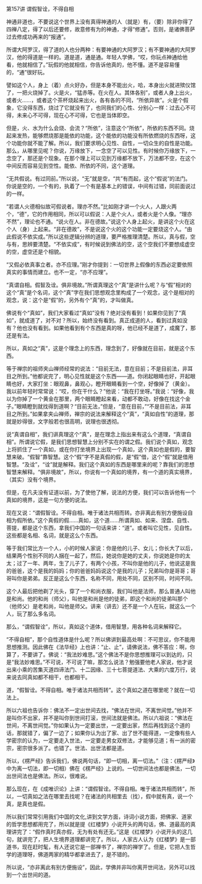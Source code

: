 第157讲 谓假智诠，不得自相

神通非道也，不要说这个世界上没有真得神通的人（就是）有，（要）除非你得了四禅八定，得了以后还要修，故意修有为的神通，才得“修通”。否则，是诸佛菩萨过去修成功再来的“报通”。

所谓大阿罗汉，得了道的人也分两种：有要神通的大阿罗汉；有不要神通的大阿罗汉，他的得道是一样的。道是道，通是通。年轻人学佛，“哎，你玩点神通给他看，他就相信了。”玩假的他就相信，你告诉他真的，他不懂。道不是容易懂的，“通”很好玩。

譬如这个人，身上（着）点火好办，但是本身不能出火，哈，本身出火就进殡仪馆了，一把火烧掉了。火是火，“猛赤等。在火在人。其体各别”，或者人身上出火，或者火……，或者这个茶杯烧起来出火，各有各的不同，“所依异故”。火是个假象，它没得东西，烧过了它就没有了，也同我们的心性、分别心一样：过去心不可得，未来心不可得，现在心不可得，它也是当体即空。

但是，火、水为什么会烧、会流？“所依”，注意这个“所依”，所依的东西不同。烧起来发热，能够燃烧那是能依的功能，这个能依的功能没有所依燃烧的东西呀，这个功能你就不能了解。所以，我们要求明心见性、自性，一切众生的自性是功能。那么，从哪里见呢？你说，万缘放下，一念空了可以见性。有时候你万缘放下，一念空了，那还是个现象。在那个理上可以见到万缘都不放下，万法都不空，在这个中间反而容易见到空性。能依、所依的不同，这个道理。

“无共假说。有过同前。”所以说，“无”就是空，“共”有而起，这个“假说”的法门。你说是空的，一个有的，执着了一个有是基本上的错误，中间有过错，同前面说过的一样。

“若谓人火德相似故可假说者。理亦不然。”比如刚才讲一个火人，人跟火两个，“德”，它的作用相同，所以可以假说：人是个火人，或者火是个人像。“理亦不然”，理论也不通。“说火在人。非在德故。”说这个人身上起火，是讲这个火在这个人（身）上起来。“非在德故”，不是说这个火的这个功能一定要烧这个人。“由此假说不依实成。”所以这些逻辑分辨的道理，要严格推理清楚。所以，真与假，空与有，思辨要清楚。“不依实成”，有时候说到佛法的空，这个空我们不要想成虚空的空，虚空还是个相貌。

“又假必依真事立者。亦不应理。”刚才你提到：一切世界上假像的东西必定要依照真实的事情而建立。也不一定，“亦不应理”。

“真谓自相。假智及诠。俱非境故。”所谓真理这个“真”是讲什么呢？与“假”相对的这个“真”是个名词，这个“真”字在我们思想观念里构成了一个观念，这个是相对的观念，说：这个是“假”的，另外有个“真”的，才叫做真。

佛说有个“真如”，我们大家看过“真如”没有？绝对没有看到！如果你见到了“真如”，就成道了，对不对？所以，始终没有看到。真正成道的人，看到过真如没有？他也没有看到。如果他看到有个东西是真的呀，他已经不是道了，成魔了，那还是有法。

所以，真如之“真”，这是个理念上的东西，理念到了，好像就在目前，就是这个东西。

等于禅宗的祖师夹山禅师经常的说法：“目前无法，意在目前；不是目前法，非耳目之所到。”他都说完了，明心见性就是这个东西——道。你闭起眼睛也好，开起眼睛也好，大家打坐：眼观鼻，鼻观心，瞪开眼睛看到一个空，好像掉了（黄金）。我以前年轻时常常说：“哎，你在干什么？”他说：“我在打坐呀。”我说：“好像，我以为你掉了一个黄金在那里，两个眼睛瞪起来看，动都不敢动，好像在找这个金子。”眼睛瞪到就找得到道啊？“目前无法，”但是，“意在目前，”“不是目前法，非耳目之所到。”如果拿夹山禅师，禅宗的说法来解释这个“真”，“真如自性”的道理，那就是妙得很，文字般若也很高明，说理也很透彻。

说“真谓自相”，我们讲真理这个“真”，是在理念上指出来有这么个道理，“真谓自相”。所谓说它假，是我们思想智慧上分别不实在的谓之假。我们说个真如，观念上将抓住了一个真如，或在你打坐境界上出现一个真如，这个真如也是假的，要智慧来破。“假智”靠智慧。这个“假”字不是真假的假，是“假”借，这个“假”就是借用智慧。“及诠”，“诠”就是解释。我们这个真如的东西是哪里来的呢？靠我们的思想智慧来解释。“俱非境故”，所以，你说有一个真如的境界，有一个道的真实境界，（其实）没有个境界。

但是，在凡夫没有证道以前，为了使他了解，说法的方便，我们可以告诉他有一个真如的境界，这是一句方便的说法。

现在又说：“谓假智诠。不得自相。唯于诸法共相而转。亦非离此有别方便施设自相为假所依。”这个真假的假……真如，这个道……所谓真如、如来、涅盘、自性、菩提，都是这个东西，拿我们中国的一句话来讲：“道”。或者叫它见性，见自性。这些都是名相、名词，就是这么个东西。

等于我们常比方一个人，小的时候人家说：你是他的儿子、女儿；你长大了以后，结果两个性别不同的人捆在一起了，然后，她说你是她的丈夫，你说她是你的太太；过了一年、两年，生了儿子了，有两个小孩，不叫你是他的儿子，他说这是我的爸爸，这个是我的妈妈；你的爸爸妈妈说这个是我的儿子；兄弟叫你是哥哥；哥哥叫你是弟弟。反正是这么个东西，名称不同，用处不同，区别不同，时间不同。

这个人最后把他剃了光头，穿了一个和尚衣服，我们叫他是法师，那么普通人叫他是和尚。他的和尚（师父），叫他是和尚是他的徒弟，即这个和尚的徒弟叫那个（他师父）是老和尚，叫他是师父。讲来（讲去）还不是一个人在玩，就这么一个人，玩了那么多名词。

那么，“谓假智诠”，所以，真如这个道体，借用智慧，用各种名词来解释它。

“不得自相”，那个自性道体是什么呢？所以佛讲到最高处啊：不可思议，你不能用思想推测。因此佛在《法华经》上也讲：“止、止”，请佛说法，佛不答应：啊，你算了，不要讲了。佛说：“我法妙难思。”这个佛法不是你思想推理可以到达的，只是“我法妙难思。”不可说，不可说了嘛，那怎么说法？勉强要他老人家说，他才说出来小乘的苦集灭道四谛法门、十二因缘、三十七菩提道法、大乘的六度万行，说来说去同真如都不相干，也都相干。

道，“假智诠。不得自相。唯于诸法共相而转”。这个真如之道在哪里呢？就在一切法上。

所以六祖也告诉你：佛法不一定出世间去找，“佛法在世间，不离世间觉。”他并不是叫你不出家，并不是叫你到世间打滚，世间法就是佛法。所以六祖说：“佛法在世间，不离世间觉。”你如果认为一定要出世，一定要出家，然后再找到这个道的话，那就错了，偏了一边了；如果你认为出了家、出了世不能得道，一定像有些人学密宗的认为，一定要走入世法，一定要走男女双修法，才能够见道；有一派的密宗，密宗很多派了。也错了。世法、出世法都是道。

所以，《楞严经》告诉我们，佛说两句话，“即一切相，离一切法。”（注：《楞严经》中为离一切法，即一切相）佛在《楞严经》上说的。一切世间法也都是佛法，一切出世间法也是佛法。所以，很难说。

那么现在，在《成唯识论》上讲：“谓假智诠。不得自相。唯于诸法共相而转”，所以，一切真如之法在哪里去找呢？在诸法的共相里去（找），假中就有真，说一个真，是真也是假。

所以我们常常引用我们中国的文化,讲到文学方面，诗词小说方面，把佛家、道家的哲学思想都用完了，所以就是提《红楼梦》小说开头的两句话，佛、道最高的真理讲完了：“假作真时真亦假，无为有处有还无。”这是《红楼梦》小说开头的这几句，就讲完了，把人生境界道理都讲完了。所以，人家古人认为《红楼梦》是一部道书，现在赶时髦，有人还说它是一部禅书了，禅宗的禅学了。但是，它把人生哲学的道理呀，佛道两家的精华都拿进去了，是不错的。

所以说，“亦非离此有别方便施设”，因此，学佛并非叫你离开世间法，另外可以找到一个出世间的道。
